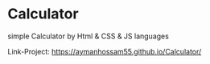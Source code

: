 # Calculator
simple Calculator by Html &amp; CSS &amp; JS languages

Link-Project: https://aymanhossam55.github.io/Calculator/
